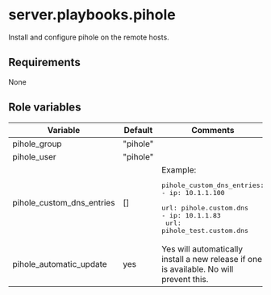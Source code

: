# server.playbooks.pihole
Install and configure pihole on the remote hosts.

## Requirements
None

## Role variables
| Variable                  | Default       | Comments                                                                                                                                           |
|---------------------------|---------------|----------------------------------------------------------------------------------------------------------------------------------------------------|
| pihole_group              | "pihole"      |                                                                                                                                                    | 
| pihole_user               | "pihole"      |                                                                                                                                                    | 
| pihole_custom_dns_entries | []            | Example: <pre>pihole_custom_dns_entries:<br>- ip: 10.1.1.100<br>  url: pihole.custom.dns<br>- ip: 10.1.1.83<br>  url: pihole_test.custom.dns</pre> | 
| pihole_automatic_update   | yes           | Yes will automatically install a new release if one is available. No will prevent this.                                                            | 


